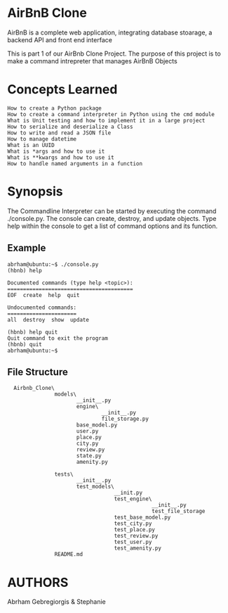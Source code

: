 
# AirBnB Clone

AirBnB is a complete web application, integrating database stoarage, a backend API and front end interface

This is part 1 of our AirBnb Clone Project.
The purpose of this project is to make a command intrepreter that manages AirBnB Objects


# Concepts Learned
    How to create a Python package
    How to create a command interpreter in Python using the cmd module
    What is Unit testing and how to implement it in a large project
    How to serialize and deserialize a Class
    How to write and read a JSON file
    How to manage datetime
    What is an UUID
    What is *args and how to use it
    What is **kwargs and how to use it
    How to handle named arguments in a function

# Synopsis
  The Commandline Interpreter can be started by executing the command ./console.py. The console can create, destroy, and     update objects. Type help within the console to get a list of command options and its function.

 ## Example
    abrham@ubuntu:~$ ./console.py
    (hbnb) help

    Documented commands (type help <topic>):
    ========================================
    EOF  create  help  quit

    Undocumented commands:
    ======================
    all  destroy  show  update

    (hbnb) help quit
    Quit command to exit the program
    (hbnb) quit
    abrham@ubuntu:~$
    
## File Structure
      Airbnb_Clone\
                   models\
                          __init__.py
                          engine\
                                  __init__.py
                                  file_storage.py
                          base_model.py
                          user.py
                          place.py
                          city.py
                          review.py
                          state.py
                          amenity.py
                          
                   tests\
                          __init__.py
                          test_models\
                                      __init.py
                                      test_engine\
                                                  __init__.py
                                                  test_file_storage
                                      test_base_model.py
                                      test_city.py
                                      test_place.py
                                      test_review.py
                                      test_user.py
                                      test_amenity.py
                   README.md
  
# AUTHORS
Abrham Gebregiorgis & Stephanie
